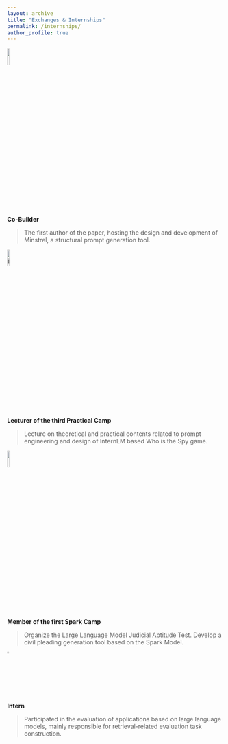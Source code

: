 ```yaml
---
layout: archive
title: "Exchanges & Internships"
permalink: /internships/
author_profile: true
---
```


<!-- ### Collaborating Entities -->
<img src="https://sci-m-wang.github.io/images/langgpt.png" width="10%"><br>
**Co-Builder**

> The first author of the paper, hosting the design and development of Minstrel, a structural prompt generation tool.

<img src="https://sci-m-wang.github.io/images/internlm.svg" alt="internlm" width="10%"><br>
**Lecturer of the third Practical Camp**

> Lecture on theoretical and practical contents related to prompt engineering and design of InternLM based Who is the Spy game.

<img src="https://sci-m-wang.github.io/images/spark.png" width="10%"><br>
**Member of the first Spark Camp**

> Organize the Large Language Model Judicial Aptitude Test. Develop a civil pleading generation tool based on the Spark Model.

<img src="https://sci-m-wang.github.io/images/lyihub.ico" width="3%"><br>
**Intern**

> Participated in the evaluation of applications based on large language models, mainly responsible for retrieval-related evaluation task construction.

<!-- <img src="https://sci-m-wang.github.io/images/alphaxiv.ico" width="3%"><br>
**Paper Commentator**

> Participation in the comments of papers. -->